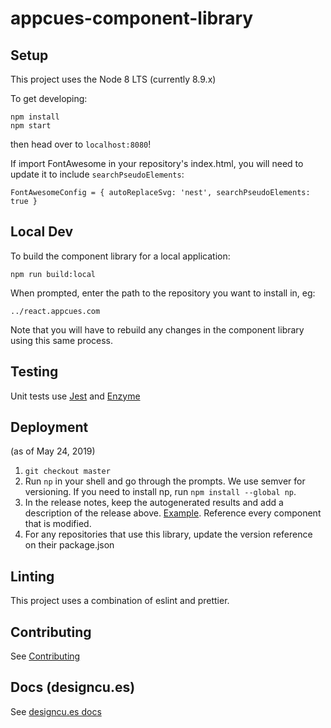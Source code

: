 # appcues-component-library

## Setup

This project uses the Node 8 LTS (currently 8.9.x)

To get developing:

```
npm install
npm start
```

then head over to `localhost:8080`!

If import FontAwesome in your repository's index.html, you will need to update it to include `searchPseudoElements`:

`FontAwesomeConfig = { autoReplaceSvg: 'nest', searchPseudoElements: true }`

## Local Dev

To build the component library for a local application:

```
npm run build:local
```
When prompted, enter the path to the repository you want to install in, eg:

```
../react.appcues.com
```

Note that you will have to rebuild any changes in the component library using this same process.

## Testing

Unit tests use [Jest](https://facebook.github.io/jest/) and
[Enzyme](https://github.com/airbnb/enzyme)

## Deployment

(as of May 24, 2019)
1. `git checkout master`
2. Run `np` in your shell and go through the prompts. We use semver for versioning. If you need to install np, run `npm install --global np`.
3. In the release notes, keep the autogenerated results and add a description of the release above. [Example](https://github.com/appcues/component-library/releases/tag/v1.13.0). Reference every component that is modified.
4. For any repositories that use this library, update the version reference on their package.json

## Linting

This project uses a combination of eslint and prettier.

## Contributing

See [Contributing](CONTRIBUTING.md)

## Docs (designcu.es)

See [designcu.es docs](docs/README.md)
